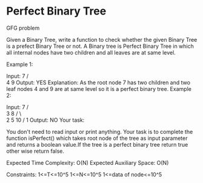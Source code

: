 # Perfect Binary Tree
GFG problem

Given a Binary Tree, write a function to check whether the given Binary Tree is a prefect Binary Tree or not. A Binary tree is Perfect Binary Tree in which all internal nodes have two children and all leaves are at same level.

Example 1:

Input: 
          7
      /  \
     4    9
Output: YES
Explanation: 
As the root node 7 has two children and 
two leaf nodes 4 and 9 are at same level 
so it is a perfect binary tree.
Example 2:

Input: 
                   7
              /   \
             3     8
           /   \     \
          2     5     10
        /
       1
Output: NO
Your task:

You don't need to read input or print anything. Your task is to complete the function isPerfect() which takes root node of the tree as input parameter and returns a boolean value.If the tree is a perfect binary tree return true other wise return false.

Expected Time Complexity: O(N)
Expected Auxiliary Space: O(N)

Constraints:
1<=T<=10^5
1<=N<=10^5
1<=data of node<=10^5